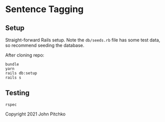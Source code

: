 # Sentence Tagging

## Setup

Straight-forward Rails setup. Note the `db/seeds.rb` file has some test data, so recommend seeding the database.

After cloning repo:

```
bundle
yarn
rails db:setup
rails s
```

## Testing

`rspec`

Copyright 2021 John Pitchko
